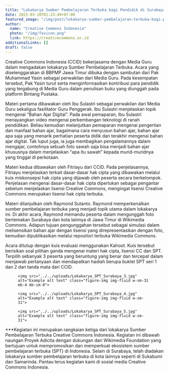 ```yaml
---
title: "Lokakarya Sumber Pembelajaran Terbuka bagi Pendidik di Surabaya"
date: 2023-03-10T01:23:49+07:00
featured_image: "/img/post/lokakarya-sumber-pembelajaran-terbuka-bagi-pendidik-di-surabaya/Lokakarya_SPT_Surabaya_1.jpg"
author:
  name: "Creative Commons Indonesia"
  photo: "/img/favicon.png"
  link: https://creativecommons.or.id
additionalLinks: []
draft: false
---
```



Creative Commons Indonesia (CCID) bekerjasama dengan Media Guru dalam mengadakan lokakarya Sumber Pembelajaran Terbuka. Acara yang diselenggarakan di BBPMP Jawa Timur dibuka dengan sambutan dari Pak Muhammad Yasin sebagai perwakilan dari Media Guru. Pada kesempatan tersebut, Pak Yasin turut serta menginformasikan kontribusi para pendidik yang tergabung di Media Guru dalam penulisan buku yang diunggah pada platform Bintang Pustaka.

Materi pertama dibawakan oleh Ibu Sulastri sebagai perwakilan dari Media Guru sekaligus fasilitator Guru Penggerak. Ibu Sulastri menjelaskan topik mengenai “Bahan Ajar Digital”. Pada awal pemaparan, Ibu Sulastri menayangkan video mengenai perkembangan teknologi di ranah pendidikan. Beliau kemudian melanjutkan pemaparan mengenai pengertian dan manfaat bahan ajar, bagaimana cara menyusun bahan ajar, bahan ajar apa saja yang menarik perhatian peserta didik dan terakhir mengenai bahan ajar digital. Tak luput juga, ia juga membagikan pengalamannya dalam mengajar, contohnya sebuah foto sawah saja bisa menjadi bahan ajar khususnya dalam menjelaskan “apa itu sawah” kepada murid-muridnya yang tinggal di perkotaan.

Materi kedua dibawakan oleh Fitriayu dari CCID. Pada penjelasannya, Fitriayu menjelaskan terkait dasar-dasar hak cipta yang dibawakan melalui kuis miskonsepsi hak cipta yang dijawab oleh peserta secara berkelompok. Penjelasan mengenai dasar-dasar hak cipta  diperlukan sebagai pengantar sebelum menjelaskan lisensi Creative Commons, mengingat lisensi Creative Commons merupakan lisensi hak cipta terbuka.

Materi dilanjutkan oleh Raymond Sutanto. Raymond memperkenalkan sumber pembelajaran terbuka yang menjadi topik utama dalam lokakarya ini. Di akhir acara, Raymond memandu peserta dalam mengunggah foto bertemakan Surabaya dan kota lainnya di Jawa Timur di Wikimedia Commons. Adapun tujuan pengunggahan tersebut sebagai simulasi dalam melisensikan bahan ajar dengan lisensi yang direpresentasikan dengan foto, kemudian dipublikasikan melalui repositori terbuka Wikimedia Commons.

Acara ditutup dengan kuis evaluasi menggunakan Kahoot. Kuis tersebut berisikan soal pilihan ganda mengenai materi hak cipta, lisensi CC dan SPT. Terpilih sebanyak 3 peserta yang beruntung yang benar dan tercepat dalam menjawab pertanyaan dan mendapatkan hadiah berupa buklet SPT seri 1 dan 2 dan tanda mata dari CCID.        

<!-- Figure group example -->

<figure class="figure mt-3 mb-4">

    <img src="../../uploads/Lokakarya_SPT_Surabaya_3.jpg" alt="Example alt text" class="figure-img img-fluid w-sm-31 mb-4 mb-sm-0">

    <img src="../../uploads/Lokakarya_SPT_Surabaya_4.jpg" alt="Example alt text" class="figure-img img-fluid w-sm-31">

    <img src="../../uploads/Lokakarya_SPT_Surabaya_5.jpg" alt="Example alt text" class="figure-img img-fluid w-sm-31">

  </div>

</figure>

***Kegiatan ini merupakan rangkaian ketiga dari lokakarya Sumber Pembelajaran Terbuka Creative Commons Indonesia. Kegiatan ini dibawah naungan Proyek Adicita dengan dukungan dari Wikimedia Foundation  yang bertujuan untuk mempromosikan dan memperkuat ekosistem sumber pembelajaran terbuka (SPT) di Indonesia. Selain di Surabaya, telah diadakan lokakarya sumber pembelajaran terbuka di kota lainnya seperti di Sukabumi dan Samarinda. Pantau terus kegiatan kami di sosial media Creative Commons Indonesia.

